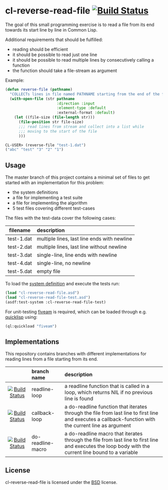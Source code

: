 # cl-reverse-read-file [![Build Status](https://travis-ci.org/charcodelimit/cl-reverse-read-file.svg)](https://travis-ci.org/charcodelimit/cl-reverse-read-file)

The goal of this small programming exercise is to read a file 
from its end towards its start line by line in Common Lisp.

Additional requirements that should be fulfilled:
 - reading should be efficient
 - it should be possible to read just one line
 - it should be possible to read multiple lines
   by consecutively calling a function
 - the function should take a file-stream as argument

Example:

```lisp
(defun reverse-file (pathname)
  "COLLECTs lines in file named PATHNAME starting from the end of the file"
  (with-open-file (str pathname
                       :direction :input
                       :element-type :default
                       :external-format :default)
    (let ((file-size (file-length str)))
      (file-position str file-size)
      ;;; read lines from stream and collect into a list while
      ;;; moving to the start of the file
      )))
```

```lisp
CL-USER> (reverse-file "test-1.dat")
("abc" "test" "3" "2" "1")
```

## Usage

The master branch of this project contains a minimal set of files to get
started with an implementation for this problem:

 * the system definitions
 * a file for implementing a test suite
 * a file for implementing the algorithm
 * 5 test files covering different test-cases

The files with the test-data cover the following cases:

| filename | description |
|:-:|:-|
| test-1.dat | multiple lines, last line ends with newline |
| test-2.dat | multiple lines, last line without newline |
| test-3.dat | single-line, line ends with newline |
| test-4.dat | single-line, no newline |
| test-5.dat | empty file |

To load the [system definition](https://common-lisp.net/project/asdf/) and execute the tests run:
```lisp
(load "cl-reverse-read-file.asd")
(load "cl-reverse-read-file-test.asd")
(asdf:test-system :cl-reverse-read-file-test)
```

For unit-testing [fiveam](https://github.com/sionescu/fiveam) is required, which can be loaded through e.g. [quicklisp](https://www.quicklisp.org) using:
```lisp
(ql:quickload "fiveam")
```

## Implementations

This repository contains branches with different implementations for reading
lines from a file starting from its end.

| | branch name | description |
|:-:|:-|:-|
| [![Build Status](https://travis-ci.org/charcodelimit/cl-reverse-read-file.svg?branch=readline-loop)](https://travis-ci.org/charcodelimit/cl-reverse-read-file) | readline-loop | a readline function that is called in a loop, which returns NIL if no previous line is found |
| [![Build Status](https://travis-ci.org/charcodelimit/cl-reverse-read-file.svg?branch=callback-loop)](https://travis-ci.org/charcodelimit/cl-reverse-read-file) | callback-loop | a do-readline function that iterates through the file from last line to first line and executes a callback-function with the current line as argument |
| [![Build Status](https://travis-ci.org/charcodelimit/cl-reverse-read-file.svg?branch=do-readline-macro)](https://travis-ci.org/charcodelimit/cl-reverse-read-file) | do-readline-macro | a do-readline macro that iterates through the file from last line to first line and executes the loop body with the current line bound to a variable |

## License

cl-reverse-read-file is licensed under the [BSD](http://www.opensource.org/licenses/bsd-license.php) license.
